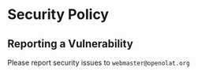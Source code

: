# Security Policy

## Reporting a Vulnerability

Please report security issues to `webmaster@openolat.org`